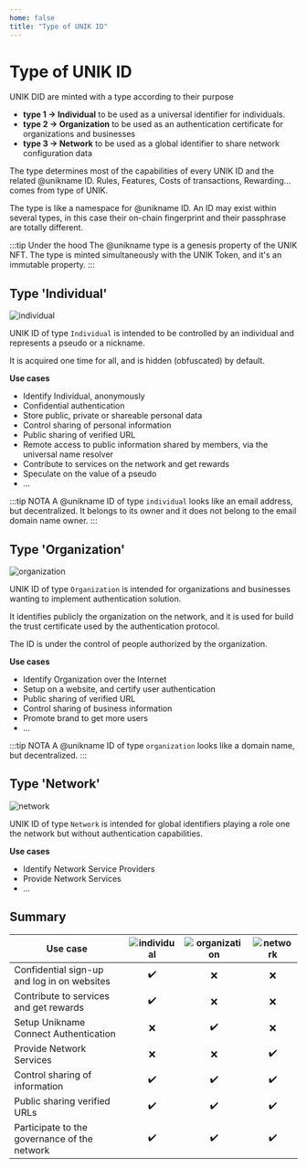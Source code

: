 ```yaml
---
home: false
title: "Type of UNIK ID"
---
```


# Type of UNIK ID

UNIK DID are minted with a type according to their purpose
- **type 1 &rightarrow; Individual** to be used as a universal identifier for individuals.
- **type 2 &rightarrow; Organization** to be used as an authentication certificate for organizations and businesses
- **type 3 &rightarrow; Network** to be used as a global  identifier to share network configuration data

The type determines most of the capabilities of every UNIK ID and the related @unikname ID. Rules, Features, Costs of transactions, Rewarding... comes from type of UNIK.

The type is like a namespace for @unikname ID. An ID may exist within several types, in this case their on-chain fingerprint and their passphrase are totally different. 

:::tip Under the hood
The @unikname type is a genesis property of the UNIK NFT. The type is minted simultaneously with the UNIK Token, and it's an immutable property.
:::

## Type 'Individual'

![individual](./images/unik-individual-icon-dark.png)

UNIK ID of type `Individual` is intended to be controlled by an individual and represents a pseudo or a nickname.

It is acquired one time for all, and is hidden (obfuscated) by default.

**Use cases**
- Identify Individual, anonymously
- Confidential authentication
- Store public, private or shareable personal data
- Control sharing of personal information
- Public sharing of verified URL
- Remote access to public information shared by members, via the universal name resolver
- Contribute to services on the network and get rewards
- Speculate on the value of a pseudo
- ...

:::tip NOTA
A @unikname ID of type `individual` looks like an email address, but decentralized. It belongs to its owner and it does not belong to the email domain name owner.
:::

## Type 'Organization'

![organization](./images/unik-organization-icon-dark.png)

UNIK ID of type `Organization` is intended for organizations and businesses wanting to implement <brand name="unc"/> authentication solution.

It identifies publicly the organization on the network, and it is used for build the trust certificate used by the authentication protocol.

The ID is under the control of people authorized by the organization.

**Use cases**
- Identify Organization over the Internet
- Setup <brand name="unc"/> on a website, and certify user authentication
- Public sharing of verified URL
- Control sharing of business information
- Promote brand to get more users
- ...

:::tip NOTA
A @unikname ID of type `organization` looks like a domain name, but decentralized.
:::

## Type 'Network'

![network](./images/unik-network-icon-dark.png)

UNIK ID of type `Network` is intended for global identifiers playing a role one the network but without authentication capabilities.

**Use cases**
- Identify Network Service Providers
- Provide Network Services
- ...

## Summary

| Use case | ![individual](./images/unik-individual-icon-dark.png) |![organization](./images/unik-organization-icon-dark.png) | ![network](./images/unik-network-icon-dark.png) |
|-|:-:|:-:|:-:|
|Confidential sign-up and log in on websites|:heavy_check_mark: |:x:|:x:|
|Contribute to services and get rewards |:heavy_check_mark: |:x:|:x:|
|Setup Unikname Connect Authentication|:x: |:heavy_check_mark:|:x:|
|Provide Network Services|:x:|:x:|:heavy_check_mark:|
|Control sharing of information |:heavy_check_mark: |:heavy_check_mark:|:heavy_check_mark:|
|Public sharing verified URLs|:heavy_check_mark: |:heavy_check_mark:|:heavy_check_mark:|
|Participate to the governance of the network|:heavy_check_mark:|:heavy_check_mark:|:heavy_check_mark:|
